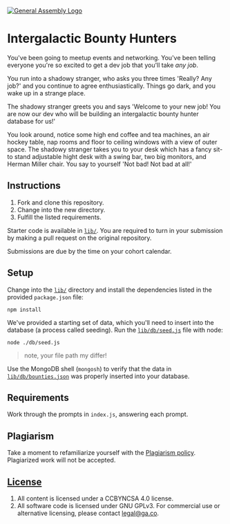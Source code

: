 [![General Assembly Logo](https://camo.githubusercontent.com/1a91b05b8f4d44b5bbfb83abac2b0996d8e26c92/687474703a2f2f692e696d6775722e636f6d2f6b6538555354712e706e67)](https://generalassemb.ly/education/web-development-immersive)

# Intergalactic Bounty Hunters

You've been going to meetup events and networking. You've been telling everyone
you're so excited to get a dev job that you'll take _any job_.

You run into a shadowy stranger, who asks you three times 'Really? Any job?' and
you continue to agree enthusiastically. Things go dark, and you wake up in
a strange place.

The shadowy stranger greets you and says 'Welcome to your new job! You are now
our dev who will be building an intergalactic bounty hunter database for us!'

You look around, notice some high end coffee and tea machines, an air hockey
table, nap rooms and floor to ceiling windows with a view of outer space. The
shadowy stranger takes you to your desk which has a fancy sit-to stand
adjustable hight desk with a swing bar, two big monitors, and Herman Miller
chair. You say to yourself 'Not bad! Not bad at all!'

## Instructions

1. Fork and clone this repository.
1. Change into the new directory.
1. Fulfill the listed requirements.

Starter code is available in [`lib/`](lib/). You are required to turn in your
submission by making a pull request on the original repository.

Submissions are due by the time on your cohort calendar.

## Setup

Change into the [`lib/`](lib/) directory and install the dependencies listed in
the provided `package.json` file:

```shell
npm install
```

We've provided a starting set of data, which you'll need to insert into the
database (a process called seeding). Run the [`lib/db/seed.js`](./lib/db/seed.js) file with node:

```shell
node ./db/seed.js
```

> note, your file path my differ!

Use the MongoDB shell (`mongosh`) to verify that the data in
[`lib/db/bounties.json`](./lib/db/bounties.json) was properly inserted into your
database.

## Requirements

Work through the prompts in `index.js`, answering each prompt.

## Plagiarism

Take a moment to refamiliarize yourself with the [Plagiarism policy](https://git.generalassemb.ly/DC-WDI/Administrative/blob/master/plagiarism.md). Plagiarized work will not be accepted.

## [License](LICENSE)

1.  All content is licensed under a CC­BY­NC­SA 4.0 license.
1.  All software code is licensed under GNU GPLv3. For commercial use or
    alternative licensing, please contact legal@ga.co.
